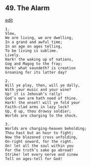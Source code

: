 
## 49.  The Alarm
[edit](https://docs.google.com/document/d/1JebkZ6xg3HqmM_5OeZbOrlIfhdgMdpNR/edit?mode=html)



    1. 
    Slow, 
    We are living, we are dwelling, 
    In a grand and awful time; 
    In an age on ages telling, 
    To be living is sublime. 
    Lively. 
    Hark! the waking up of nations,  
    Gog and Magog to the fray; 
    Hark! what soundeth? is creation 
    Groaning for its latter day?

    2. 
    Will ye play, then, will ye dally, 
    With your music and your wine? 
    Up! it is Jehovah’s rally! 
    God’s own arm hath need of thine. 
    Hark! the onset! will ye fold your 
    Faith-clad arms in lazy lock? 
    Up, O up, thou drowsy soldier; 
    Worlds are charging to the shock.

    3. 
    Worlds are charging-heaven beholding; 
    Thou hast but an hour to fight; 
    Now the blazoned cross unfolding, 
    On-right onward, for the right. 
    On! let all the soul within you 
    For the truth’s sake go abroad! 
    Strike! let every nerve and sinew 
    Tell on ages-tell for God! 

